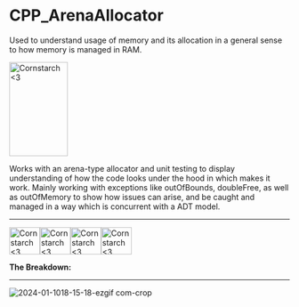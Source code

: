 # CPP_ArenaAllocator

  Used to understand usage of memory and its allocation in a general sense to how memory is managed
in RAM.

<img src="https://github.com/Kingerthanu/CPP_ArenaAllocator/assets/76754592/d7f7f851-9c4c-4b1a-85b1-47fa36346a9f" alt="Cornstarch <3" width="105" height="169">

Works with an arena-type allocator and unit testing to display understanding of how the code
looks under the hood in which makes it work. Mainly working with exceptions like outOfBounds, doubleFree,
as well as outOfMemory to show how issues can arise, and be caught and managed in a way which is concurrent with a ADT model.



----------------------------------------------

<img src="https://github.com/Kingerthanu/CPP_ArenaAllocator/assets/76754592/b1193feb-0b3d-44c1-bcef-380c1d68e528" alt="Cornstarch <3" width="55" height="49"><img src="https://github.com/Kingerthanu/CPP_ArenaAllocator/assets/76754592/b1193feb-0b3d-44c1-bcef-380c1d68e528" alt="Cornstarch <3" width="55" height="49"><img src="https://github.com/Kingerthanu/CPP_ArenaAllocator/assets/76754592/b1193feb-0b3d-44c1-bcef-380c1d68e528" alt="Cornstarch <3" width="55" height="49"><img src="https://github.com/Kingerthanu/CPP_ArenaAllocator/assets/76754592/b1193feb-0b3d-44c1-bcef-380c1d68e528" alt="Cornstarch <3" width="55" height="49">



**The Breakdown:**



----------------------------------------------


![2024-01-1018-15-18-ezgif com-crop](https://github.com/Kingerthanu/CPP_ArenaAllocator/assets/76754592/149c0b5e-54ec-4ba0-8674-0d5d7de826c3)
